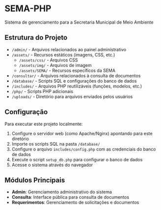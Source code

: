 # SEMA-PHP

Sistema de gerenciamento para a Secretaria Municipal de Meio Ambiente

## Estrutura do Projeto

- `/admin/` - Arquivos relacionados ao painel administrativo
- `/assets/` - Recursos estáticos (imagens, CSS, etc.)
  - `/assets/css/` - Arquivos CSS
  - `/assets/img/` - Arquivos de imagem
  - `/assets/SEMA/` - Recursos específicos da SEMA
- `/consultar/` - Arquivos relacionados à consulta de documentos
- `/database/` - Scripts SQL e configurações do banco de dados
- `/includes/` - Arquivos PHP reutilizáveis (funções, modelos, etc.)
- `/php/` - Scripts PHP adicionais
- `/uploads/` - Diretório para arquivos enviados pelos usuários

## Configuração

Para executar este projeto localmente:

1. Configure o servidor web (como Apache/Nginx) apontando para este diretório
2. Importe os scripts SQL na pasta `/database/`
3. Configure o arquivo `includes/config.php` com as credenciais do banco de dados
4. Execute o script `setup_db.php` para configurar o banco de dados
5. Acesse o sistema através do navegador

## Módulos Principais

- **Admin**: Gerenciamento administrativo do sistema
- **Consulta**: Interface pública para consulta de documentos
- **Requerimentos**: Gerenciamento de solicitações e documentos 